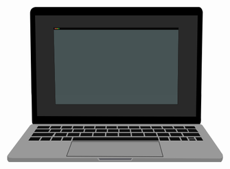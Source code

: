 <svg width="100%" height="100%" viewBox="0 0 321 230" version="1.1" xmlns="http://www.w3.org/2000/svg" xmlns:xlink="http://www.w3.org/1999/xlink" xml:space="preserve" style="fill-rule:evenodd;clip-rule:evenodd;stroke-linejoin:round;stroke-miterlimit:1.41421;">
    <g id="MacBookPro">
        <path id="Monitor" d="M43.492,0.054C43.492,0.054 33.882,-0.78 33.99,9.755C34.098,20.291 36.873,168.94 36.873,168.94C36.873,168.94 36.413,174.74 40.46,174.657C43.484,174.595 284.414,174.657 284.414,174.657C284.414,174.657 287.802,174.446 287.636,166.691C287.471,158.926 290.232,7.403 290.232,7.403C290.232,7.403 289.322,0.176 284.414,0.054C279.507,-0.068 43.492,0.054 43.492,0.054Z" style="fill:#000;"/>
        <clipPath id="_clip1">
            <path d="M43.492,0.054C43.492,0.054 33.882,-0.78 33.99,9.755C34.098,20.291 36.873,168.94 36.873,168.94C36.873,168.94 36.413,174.74 40.46,174.657C43.484,174.595 284.414,174.657 284.414,174.657C284.414,174.657 287.802,174.446 287.636,166.691C287.471,158.926 290.232,7.403 290.232,7.403C290.232,7.403 289.322,0.176 284.414,0.054C279.507,-0.068 43.492,0.054 43.492,0.054Z"/>
        </clipPath>
        <g clip-path="url(#_clip1)">
            <path id="Screen" d="M41.327,12.352L44.374,161.76L280.211,162.496L282.775,12.352L41.327,12.352Z" style="fill:#292929;"/>
        </g>
        <path id="Base" d="M0.148,221.598C0.133,220.574 0.83,219.636 0.83,219.636L33.989,175.534C35.497,173.386 39.911,173.514 39.911,173.514C39.911,173.514 279.422,173.479 284.325,173.514C289.228,173.549 290.232,175.939 290.232,175.939C290.232,175.939 315.123,211.433 319.185,217.682C320.328,219.442 320.103,221.711 320.1,222.9C319.997,228.085 317.079,229.881 317.079,229.881C317.079,229.881 6.437,229.948 3.992,229.881C1.546,229.814 0.988,228.339 0.348,226.959C-0.293,225.578 0.148,221.598 0.148,221.598L0.148,221.598Z" style="fill:#999999;"/>
        <clipPath id="_clip2">
            <path d="M0.148,221.598C0.133,220.574 0.83,219.636 0.83,219.636L33.989,175.534C35.497,173.386 39.911,173.514 39.911,173.514C39.911,173.514 279.422,173.479 284.325,173.514C289.228,173.549 290.232,175.939 290.232,175.939C290.232,175.939 315.123,211.433 319.185,217.682C320.328,219.442 320.103,221.711 320.1,222.9C319.997,228.085 317.079,229.881 317.079,229.881C317.079,229.881 6.437,229.948 3.992,229.881C1.546,229.814 0.988,228.339 0.348,226.959C-0.293,225.578 0.148,221.598 0.148,221.598L0.148,221.598Z"/>
        </clipPath>
        <g clip-path="url(#_clip2)">
            <g id="Keyboard">
                <path id="keyboard-space" d="M224.966,198.091L96.562,198.091L98.348,193.116L223.477,193.096L224.966,198.091Z" style="fill:#000000;fill-opacity:0.9;"/>
                <path id="keyboard-fn" d="M49.783,193.124L46.783,198.091L31.419,198.091L34.773,193.126L49.783,193.124Z" style="fill:#000000;fill-opacity:0.9;"/>
                <path id="keyboard-ctrl" d="M62.925,198.091L48.992,198.091L51.992,193.123L65.545,193.121L62.925,198.091Z" style="fill:#000000;fill-opacity:0.9;"/>
                <path id="keyboard-loption" d="M79.355,198.091L65.062,198.091L67.682,193.121L81.501,193.119L79.355,198.091Z" style="fill:#000000;fill-opacity:0.9;"/>
                <path id="keyboard-lcommand" d="M94.553,198.091L81.415,198.091L83.561,193.118L96.339,193.116L94.553,198.091Z" style="fill:#000000;fill-opacity:0.9;"/>
                <path id="keyboard-rcommand" d="M240.382,198.091L226.894,198.091L225.405,193.096L238.396,193.094L240.382,198.091Z" style="fill:#000000;fill-opacity:0.9;"/>
                <path id="keyboard-roption" d="M257.421,198.091L242.417,198.091L240.43,193.094L255.071,193.091L257.421,198.091Z" style="fill:#000000;fill-opacity:0.9;"/>
                <path id="keyboardl-left" d="M268.544,198.091L259.51,198.091L257.16,193.091L265.902,193.09L268.544,198.091Z" style="fill:#000000;fill-opacity:0.9;"/>
                <path id="keyboard-down" d="M269.577,195.999L278.619,195.999L279.874,198.091L270.683,198.091L269.577,195.999Z" style="fill:#000000;fill-opacity:0.9;"/>
                <path id="keyboard-right" d="M290.931,198.091L282.079,198.091L279.076,193.088L287.821,193.086L290.931,198.091Z" style="fill:#000000;fill-opacity:0.9;"/>
                <path id="keyboard-up" d="M278.126,195.178L269.144,195.178L268.04,193.089L276.871,193.088L278.126,195.178Z" style="fill:#000000;fill-opacity:0.9;"/>
                <path id="keyboard-tab" d="M63.683,176.58L61.57,180.094L43.584,180.097L45.982,176.547L63.683,176.58Z" style="fill:#000000;fill-opacity:0.9;"/>
                <path id="keyboard-q" d="M80.107,176.61L78.385,180.091L63.505,180.094L65.615,176.584L80.107,176.61Z" style="fill:#000000;fill-opacity:0.9;"/>
                <path id="keyboard-w" d="M96.547,176.641L95.215,180.089L80.235,180.091L81.955,176.614L96.547,176.641Z" style="fill:#000000;fill-opacity:0.9;"/>
                <path id="keyboard-e" class="press1 press2 press3" d="M113.062,176.672L112.104,180.086L96.992,180.088L98.323,176.644L113.062,176.672Z" style="fill:#000000;fill-opacity:0.9;"/>
                <path id="keyboard-r" d="M129.595,176.702L128.926,180.083L113.826,180.086L114.783,176.675L129.595,176.702Z" style="fill:#000000;fill-opacity:0.9;"/>
                <path id="keyboard-t" d="M146.059,176.733L145.772,180.081L130.616,180.083L131.285,176.705L146.059,176.733Z" style="fill:#000000;fill-opacity:0.9;"/>
                <path id="keyboard-y" d="M162.439,176.763L162.537,180.078L147.436,180.08L147.723,176.736L162.439,176.763Z" style="fill:#000000;fill-opacity:0.9;"/>
                <path id="keyboard-u" d="M179.014,176.794L179.402,180.075L164.196,180.078L164.097,176.766L179.014,176.794Z" style="fill:#000000;fill-opacity:0.9;"/>
                <path id="keyboard-i" d="M195.578,176.825L196.339,180.073L181.071,180.075L180.684,176.797L195.578,176.825Z" style="fill:#000000;fill-opacity:0.9;"/>
                <path id="keyboard-o" d="M212.067,176.855L213.149,180.07L198.042,180.072L197.282,176.828L212.067,176.855Z" style="fill:#000000;fill-opacity:0.9;"/>
                <path id="keyboard-p" d="M228.458,176.886L229.87,180.067L214.898,180.07L213.817,176.858L228.458,176.886Z" style="fill:#000000;fill-opacity:0.9;"/>
                <path id="keyboard-openbracket" d="M244.897,176.916L246.608,180.065L231.683,180.067L230.273,176.889L244.897,176.916Z" style="fill:#000000;fill-opacity:0.9;"/>
                <path id="keyboard-closebracket" d="M261.375,176.947L263.068,180.062L248.495,180.064L246.786,176.92L261.375,176.947Z" style="fill:#000000;fill-opacity:0.9;"/>
                <path id="keyboard-lshift" d="M 70.397 186.819 L 66.556 191.545 L 35.839 191.547 L 39.032 186.822 L 70.397 186.819 Z" style="fill:#000000;fill-opacity:0.9;"/>
                <path id="keyboard-z" d="M87.088,191.539L69.923,191.541L72.261,186.816L88.914,186.813L87.088,191.539Z" style="fill:#000000;fill-opacity:0.9;"/>
                <path id="keyboard-x" d="M106.43,191.535L89.115,191.538L90.941,186.813L107.756,186.81L106.43,191.535Z" style="fill:#000000;fill-opacity:0.9;"/>
                <path id="keyboard-c" d="M125.677,191.532L108.394,191.535L109.72,186.81L126.612,186.807L125.677,191.532Z" style="fill:#000000;fill-opacity:0.9;"/>
                <path id="keyboard-v" d="M144.973,191.529L127.604,191.532L128.539,186.807L145.379,186.804L144.973,191.529Z" style="fill:#000000;fill-opacity:0.9;"/>
                <path id="keyboard-b" d="M164.181,191.526L146.871,191.529L147.277,186.804L164.04,186.801L164.181,191.526Z" style="fill:#000000;fill-opacity:0.9;"/>
                <path id="keyboard-n" d="M183.48,191.523L166.072,191.526L165.932,186.801L182.922,186.798L183.48,191.523Z" style="fill:#000000;fill-opacity:0.9;"/>
                <path id="keyboard-m" d="M202.884,191.52L185.384,191.523L184.826,186.798L201.778,186.795L202.884,191.52Z" style="fill:#000000;fill-opacity:0.9;"/>
                <path id="keyboard-comma" d="M222.132,191.517L204.826,191.52L203.719,186.795L220.542,186.792L222.132,191.517Z" style="fill:#000000;fill-opacity:0.9;"/>
                <path id="keyboard-dot" d="M241.282,191.514L224.127,191.517L222.537,186.792L239.186,186.789L241.282,191.514Z" style="fill:#000000;fill-opacity:0.9;"/>
                <path id="keyboard-question" d="M260.447,191.511L243.351,191.514L241.254,186.789L257.88,186.786L260.447,191.511Z" style="fill:#000000;fill-opacity:0.9;"/>
                <path id="keyboard-rshift" d="M260.032,186.786L283.949,186.783L286.885,191.508L262.599,191.511L260.032,186.786Z" style="fill:#000000;fill-opacity:0.9;"/>
                <path id="keyboard-capslock" d="M63.421,181.308L60.974,185.378L40.005,185.381L42.754,181.311L63.421,181.308Z" style="fill:#000000;fill-opacity:0.9;"/>
                <path id="keyboard-a" d="M78.297,185.375L62.954,185.377L65.401,181.307L80.311,181.305L78.297,185.375Z" style="fill:#000000;fill-opacity:0.9;"/>
                <path id="keyboard-s" d="M95.638,185.372L80.191,185.375L82.205,181.305L97.211,181.302L95.638,185.372Z" style="fill:#000000;fill-opacity:0.9;"/>
                <path id="keyboard-d" d="M113.037,185.369L97.458,185.372L99.03,181.302L114.179,181.3L113.037,185.369Z" style="fill:#000000;fill-opacity:0.9;"/>
                <path id="keyboard-f" d="M130.344,185.367L114.8,185.369L115.942,181.3L131.149,181.297L130.344,185.367Z" style="fill:#000000;fill-opacity:0.9;"/>
                <path id="keyboard-g" d="M147.705,185.364L132.074,185.366L132.88,181.297L148.054,181.294L147.705,185.364Z" style="fill:#000000;fill-opacity:0.9;"/>
                <path id="keyboard-h" d="M164.987,185.361L149.408,185.364L149.758,181.294L164.866,181.292L164.987,185.361Z" style="fill:#000000;fill-opacity:0.9;"/>
                <path id="keyboard-j" d="M182.343,185.358L166.685,185.361L166.564,181.292L181.862,181.289L182.343,185.358Z" style="fill:#000000;fill-opacity:0.9;"/>
                <path id="keyboard-k" d="M199.802,185.356L184.052,185.358L183.571,181.289L198.849,181.286L199.802,185.356Z" style="fill:#000000;fill-opacity:0.9;"/>
                <path id="keyboard-l" d="M217.116,185.353L201.545,185.355L200.592,181.286L215.746,181.284L217.116,185.353Z" style="fill:#000000;fill-opacity:0.9;"/>
                <path id="keyboard-semicolon" d="M234.344,185.35L218.906,185.353L217.537,181.283L232.538,181.281L234.344,185.35Z" style="fill:#000000;fill-opacity:0.9;"/>
                <path id="keyboard-quotation" d="M251.582,185.348L236.2,185.35L234.395,181.281L249.371,181.278L251.582,185.348Z" style="fill:#000000;fill-opacity:0.9;"/>
                <path id="keyboard1" d="M268.434,185.345L253.514,185.347L251.303,181.278L266.223,181.276L268.434,185.345Z" style="fill:#000000;fill-opacity:0.9;"/>
                <path id="keyboard-return" d="M 269.955 185.462 L 269.955 185.462 L 267.564 180.95 L 279.847 180.977 L 283.763 185.46 L 283.755 185.46 Z" style="fill:#000000;fill-opacity:0.9;"/>
                <path id="keyboard-delete" d="M 264.955 180.07 L 264.955 180.062 L 263.264 176.95 L 277.847 176.977 L 279.763 180.06 L 279.755 180.06 Z"/>
                <!--<path id="keyboard-return" d="M270.064,180.07L264.955,180.062L263.264,176.95L277.847,176.977L279.763,180.06L279.755,180.06L283.054,185.343L272.992,185.358L270.064,180.07Z" style="fill:#000000;fill-opacity:0.9;"/>-->
            </g>
            <path id="Trackpad" d="M96.136,199.49L88.014,221.323L231.405,222L225.178,199.49L96.136,199.49Z" fill="#929292" stroke="#000" stroke-width="0.5" />
            <path id="BaseFront" d="M320.12,220.574L326.048,224.74L323.687,235.617L0,235.617L-5.255,221.437L0.628,220.574C0.628,220.574 -1.201,223.94 8.606,224.039C18.414,224.138 133.47,224.039 133.47,224.039L136.171,228.295L184.19,228.295L187.105,224.039L313.932,224.74C317.877,224.854 320.241,223.706 320.12,220.574Z" style="fill:#808080;"/>
            <path id="Shadow" d="M135.535,224.21L137.498,226.92L183.378,226.92L185.338,224.21L135.535,224.21Z" style="fill:#606066;"/>
        </g>
         <g id="CodeEditorWindow">
            <clipPath id="_clip3">
                <path id="CodeEditor" d="M68.863,30.416L71.588,144.464L252.946,144.464L254.313,30.416L68.863,30.416Z"/>
            </clipPath>
            <g clip-path="url(#_clip3)">
                <g opacity="0.786239">
                    <path d="M68.863,30.416L71.588,144.464L252.946,144.464L254.313,30.416L68.863,30.416Z" style="fill:#506062;"/>
                    <clipPath id="_clip4">
                        <path d="M68.863,30.416L71.588,144.464L252.946,144.464L254.313,30.416L68.863,30.416Z"/>
                    </clipPath>
                    <g clip-path="url(#_clip4)">
                        <g id="Code">
                        </g>
                        <g id="start_blink" style="opacity: 0">
                                    <path d="M 74 48 L 75 48 L 75 42 L 74 42 Z" style="fill:#fefefe;"/>
                            </g>
                            <g>
                                <path id="animated_text">
                                    <animate attributeName="d" from="m74,48 h0" to="m74,48 h120" dur="3.5s" begin="2.5s" repeatCount="indefinite"/>
                                </path>
                                <text font-size="7" font-family="sans-serif" fill='hsla(0, 0%, 100%, 1)'>
                                    <textPath xlink:href="#animated_text">Welcome</textPath>
                                </text>
                            </g>
                            <g id="texts">
                                <text font-size="7" style="opacity:0" font-family="sans-serif" fill='hsla(0, 0%, 100%, 1)' x="74" y="48">
                                    Welcome to my github profile.
                                </text>
                            </g>
                        <g id="AppBar">
                            <path d="M254.159,30.416L254.107,33.773L56.763,33.773L56.679,30.416"/>
                            <circle cx="71.395" cy="32.052" r="0.935" style="fill:#ff6059;"/>
                            <circle cx="73.93" cy="32.052" r="0.935" style="fill:#ffc02f;"/>
                            <circle cx="76.465" cy="32.052" r="0.935" style="fill:#28ca42;"/>
                        </g>
                    </g>
                </g>
            </g>
            <path id="CodeEditor1" d="M253.144,144.664L71.392,144.664L68.658,30.216L254.516,30.216L253.144,144.664ZM68.863,30.416L71.588,144.464L252.946,144.464L254.313,30.416L68.863,30.416Z" style="fill-opacity:0.786239;"/>
        </g>
    </svg>
